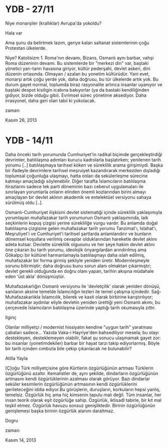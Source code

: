 # YDB - 27/11
Niye monarşiler (krallıklar) Avrupa'da yokoldu? 

Hala var

Ama şunu da belirtmek lazım, geriye kalan saltanat sistemlerinin çoğu Protestan ülkelerde.

Niye? Katolisizm 1. Roma'nın devamı, Bizans, Osmanlı aynı barbar, vahşi Roma düzeninin devamı. Bu sistemlerde bir "merkezi din" var, baştaki yönetici yarı-tanrı havasına giriyor, kültür pederşahi, devlet askeri, dini düzenin ortasında. Olmayan / azalan bu yonetim kültürüdür. Yani evet, monarşi artık çoğu yerde yok, daha doğrusu, bu tür ülkelerde artık yok. Bu durum gayet normal, toplumda biraz rasyonalite artınca insanlar uyanıyor ve baştaki despot kisiligin icabına bakıyorlar (ya da bastaki kendiliğinden gidiyor, bizde olduğu gibi). Evrimsel sürec yönetime aksediyor. Daha irrasyonel, daha geri olan tabii ki yokolacak.








zaman:

Kasım 26, 2013










# YDB - 14/11
Daha önceki tarih yorumunda Cumhuriyet'in radikal 
biçimde gerçekleştirdiği devrimler, batılılaşma adımları kurucu 
kadrolarla başlatırken; yenilenen tarih yorumu [..] batılılaşmaya tarihsel köken ve süreklilik arama 
girişimiydi. Başka bir ifadeyle devrimlere tarihsel meşruiyet 
kazandırarak merkezden dışladığı toplumsal çoğunluğa ulaşmayı, hatta 
onları da sekülerleşme sürecine katmayı amaçladığı söylenebilir. Diğer
 tarafta İslamcıların batılılaşma itirazlarını sadece tek parti 
döneminin bazı ceberut uygulamaları ile sınırlayan yorumlarla onların 
elinden önemli kozlarından birini almayı amaçlayan bir devlet aklının 
akademik ve entelektüel versiyonu sahaya sürülmüş oldu [..].

Osmanlı-Cumhuriyet
 ilişkisini devlet sistematiği içinde süreklilik yaklaşımıyla yorumlayan
 muhafazakar tarih yorumunun Osmanlı yaklaşımında, laik seçkinlerin 
kopuş çizgisi yerine sürekliliğe vurgu vardır. Bu anlamda doğal 
batılılaşma çizgisine gelen muhafazakar tarih yorumu Tanzimat'ı, 
Islahat'ı, Meşrutiyet'i ve Cumhuriyet'i tarihsel şartlarda anlamlandırır
 ve bunların dönemsel koşullara verilmiş cevaplar olduklarından 
hareketle devlet aklını adeta kutsar. Devlette süreklilik olgusunu ve 
her şeye hakim devlet aklını öne çıkaran bu tarih yorumu, ideolojik 
önyargılardan arındırılmış ama Gökalpçı bir kültürel harmanlamayla 
batılılaşmayı daha ıslah edilmiş, muhafazakar bir forma girmiş şekliyle 
yeniden üretir. Modernleşmeyle sorunu bitirmiştir; daha doğrusu bunu 
sorun alanı olmaktan çıkarmıştır; devlet gerekli olduğunda en doğru 
olanı yapan, tarihin akışına müdahale eden 'üst akla' dönüşmüştür.

Muhafazakarlığın
 Osmanlı versiyonu ile 'devletçilik' olarak yeniden dönüşü, sanılanın 
aksine temelde İslamcılığın tezleri ile temel çatışma içindedir. 
Sağ-Muhafazakarlıkla İslamcılık, bilerek ve kasti olarak birbirine 
karıştırılıyor; muhafazakar aydınlar eliyle devletin yeniden ürettiği 
yeni Osmanlı akımı, bu çerçevede İslamcıların batılılaşma üzerinde 
yaptığı tarih okumasıyla zıttır.

Ilginç

Olanlar milliyetçi / modernist hissiyatın kendine "uygun tarih" yaratması çabaları sadece... Yazıda Vaka-i Hayriye'den bahsediliyor mesela; bu olayı destekleyen, desteklemeyen olabilir, fakat şu sonucu ulaşmamak gayet zor: bu insanlar (yonetimdekiler) barbar bir hayat tarzı takip ediyorlarmış.  Böyle bir tarih içinden cımbızla bile çekip çıkarılacak ne bulunabilir?

Atilla Yayla

[Ç]oğu Türk milliyetçisine göre Kürtlerin özgürlüğünün artması Türklerin özgürlüğünü azaltır. Kemalistler de, aynı şekilde, dindarların özgürlüğünün artmasını kendi özgürlüklerinin azalması olarak görüyor. Bazı dindarlar seküler kesimlerin özgürlüğünün artmasının kendi özgürlüklerini gerileteceğini iddia ediyor.Bu görüşlerin, duruşların, korkuların hepsi yanlış, temelsiz. Özgürlük hiç ama hiç kimsenin tapulu malı değil. Tüm insanlar, her insan teorik olarak eşit özgürlüğe sahip. Özgürlük, iktisadî tabirle, bir kıt mal teşkil etmez. Özgürlük havuzu sonsuz genişliktedir. Birinin özgürlüğünün genişlemesi başka birinin özgürlük alanını daraltmaz.

Dogru








zaman:

Kasım 14, 2013











